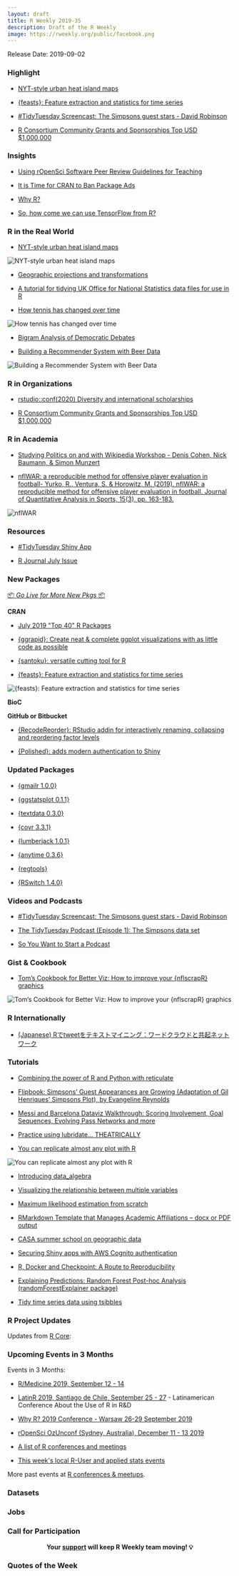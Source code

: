 ```yaml
---
layout: draft
title: R Weekly 2019-35
description: Draft of the R Weekly
image: https://rweekly.org/public/facebook.png
---
```


Release Date: 2019-09-02

###  Highlight

+ [NYT-style urban heat island maps](https://www.katiejolly.io/blog/2019-08-28/nyt-urban-heat)

+ [{feasts}: Feature extraction and statistics for time series](https://www.mitchelloharawild.com/blog/feasts/)

+ [#TidyTuesday Screencast: The Simpsons guest stars - David Robinson](https://t.co/Zw763ENYOq?amp=1)

+ [R Consortium Community Grants and Sponsorships Top USD $1,000,000](https://www.r-consortium.org/announcement/2019/08/28/r-consortium-community-grants-and-sponsorships-top-usd-1000000)

### Insights


+ [Using rOpenSci Software Peer Review Guidelines for Teaching](https://ropensci.org/blog/2019/08/27/software-peer-review-guidelines-for-teaching/)


+ [It is Time for CRAN to Ban Package Ads](http://www.win-vector.com/blog/2019/08/it-is-time-for-cran-to-ban-package-ads/)

+ [Why R?](http://www.win-vector.com/blog/2019/08/why-r/)

+ [So, how come we can use TensorFlow from R?](https://blogs.rstudio.com/tensorflow/posts/2019-08-29-using-tf-from-r/)


### R in the Real World

+ [NYT-style urban heat island maps](https://www.katiejolly.io/blog/2019-08-28/nyt-urban-heat)

![NYT-style urban heat island maps](https://raw.githubusercontent.com/rweekly/image/master/2019-09-02/nytmap.png)

+ [Geographic projections and transformations](https://geocompr.github.io/post/2019/crs-projections-transformations/)

+ [A tutorial for tidying UK Office for National Statistics data files for use in R](http://lesscrime.info/post/cleaning-ons-data/)

+ [How tennis has changed over time](https://rafaelmenmell.netlify.com/2019/08/28/how-tennis-has-changed-over-time/)

![How tennis has changed over time](https://raw.githubusercontent.com/rweekly/image/master/2019/35/tennis.png)

+ [Bigram Analysis of Democratic Debates](https://rlang.io/bigram-analysis-of-democratic-debates/)

+ [Building a Recommender System with Beer Data](https://datadiarist.github.io/post/building-a-recommendation-system-with-beer-data/)

![Building a Recommender System with Beer Data](https://raw.githubusercontent.com/rweekly/image/master/2019/35/beer.png)

###  R in Organizations

+ [rstudio::conf(2020) Diversity and international scholarships](https://blog.rstudio.com/2019/08/30/diversity-scholarships/)

+ [R Consortium Community Grants and Sponsorships Top USD $1,000,000](https://www.r-consortium.org/announcement/2019/08/28/r-consortium-community-grants-and-sponsorships-top-usd-1000000)


###  R in Academia

+ [Studying Politics on and with Wikipedia Workshop - Denis Cohen, Nick Baumann, & Simon Munzert](https://www.mzes.uni-mannheim.de/socialsciencedatalab/article/studying-politics-wikipedia/)

+ [nflWAR: a reproducible method for offensive player evaluation in football- Yurko, R., Ventura, S. & Horowitz, M. (2019). nflWAR: a reproducible method for offensive player evaluation in football. Journal of Quantitative Analysis in Sports, 15(3), pp. 163-183.](https://www.degruyter.com/view/j/jqas.2019.15.issue-3/jqas-2018-0010/jqas-2018-0010.xml)

![nflWAR](https://raw.githubusercontent.com/rweekly/image/master/2019-09-02/nflscrapr.jpg)

###  Resources

+ [#TidyTuesday Shiny App](https://nsgrantham.shinyapps.io/tidytuesdayrocks/)


+ [R Journal July Issue](https://matloff.wordpress.com/2019/08/26/r-journal-july-issue/)


###  New Packages

<p class="added-hostname"><a href="https://rweekly.org/live" target="_blank" class="externalLink">📦 <i>Go Live for More New Pkgs</i> 📦</a></p>

**CRAN**

+ [July 2019 "Top 40" R Packages](https://rviews.rstudio.com/2019/08/29/july-2019-top-40-r-packages/)

+ [{ggrapid}: Create neat & complete ggplot visualizations with as little code as possible](https://konradsemsch.netlify.com/2019/08/2019-08-29-ggrapid-create-neat-and-complete-ggplot-visualizations-with-as-little-code-as-possible/#disqus_thread)

+ [{santoku}: versatile cutting tool for R](https://hughjonesd.github.io/santoku/)

+ [{feasts}: Feature extraction and statistics for time series](https://www.mitchelloharawild.com/blog/feasts/)

![{feasts}: Feature extraction and statistics for time series](https://raw.githubusercontent.com/rweekly/image/master/2019/35/features-plot-feats.png)

**BioC**



**GitHub or Bitbucket**

+ [{RecodeReorder}: RStudio addin for interactively renaming, collapsing and reordering factor levels](https://milosvilotic.netlify.com/post/recode-reorder-rstudio-addin/)

+ [{Polished}: adds modern authentication to Shiny](https://www.tychobra.com/posts/2019_08_27_announcing_polished/)


### Updated Packages

+ [{gmailr 1.0.0}](https://www.tidyverse.org/articles/2019/08/gmailr-1-0-0/)

+ [{ggstatsplot 0.1.1}](https://cran.r-project.org/web/packages/ggstatsplot/news/news.html)

+ [{textdata 0.3.0}](https://github.com/emilhvitfeldt/textdata)

+ [{covr 3.3.1}](https://github.com/r-lib/covr/releases/tag/v3.3.1)

+ [{lumberjack 1.0.1}](https://cran.r-project.org/web/packages/lumberjack/index.html)

+ [{anytime 0.3.6}](http://dirk.eddelbuettel.com/blog/2019/08/29#anytime_0.3.6)

+ [{regtools}](https://matloff.wordpress.com/2019/08/25/new-version-of-regtools-package/)


+ [{RSwitch 1.4.0}](https://rud.is/b/2019/08/26/rswitch-1-4-0-released/)


###  Videos and Podcasts

+ [#TidyTuesday Screencast: The Simpsons guest stars - David Robinson](https://www.youtube.com/watch?v=EYuuAGDeGrQ)

+ [The TidyTuesday Podcast (Episode 1): The Simpsons data set](https://tidytuesday.fireside.fm/1)

+ [So You Want to Start a Podcast](https://simplystatistics.org/2019/08/27/so-you-want-to-start-a-podcast/)

### Gist & Cookbook

+ [Tom’s Cookbook for Better Viz: How to improve your {nflscrapR} graphics](https://jthomasmock.github.io/nfl_plotting_cookbook/)

![Tom’s Cookbook for Better Viz: How to improve your {nflscrapR} graphics](https://raw.githubusercontent.com/rweekly/image/master/2019/35/nfl-plot.png)

### R Internationally

+ [(Japanese) Rでtweetをテキストマイニング：ワードクラウドと共起ネットワーク](https://www.medi-08-data-06.work/entry/text_mining)

###  Tutorials

+ [Combining the power of R and Python with reticulate](https://www.programmingwithr.com/combining-the-power-of-r-and-python-with-reticulate/)

+ [Flipbook: Simpsons’ Guest Appearances are Growing
(Adaptation of Gil Henriques’ Simpsons Plot), by Evangeline Reynolds](https://evamaerey.github.io/tidytuesday_walk_through/simpsons.html#1)

+ [Messi and Barcelona Dataviz Walkthrough: Scoring Involvement, Goal Sequences, Evolving Pass Networks and more](https://wiscostret.wordpress.com/2019/08/25/messi-and-barcelona-dataviz-walkthrough/)

+ [Practice using lubridate... THEATRICALLY](https://juliasilge.com/blog/lubridate-london-stage/)


+ [You can replicate almost any plot with R](https://simplystatistics.org/2019/08/28/you-can-replicate-almost-any-plot-with-ggplot2/)

![You can replicate almost any plot with R](https://raw.githubusercontent.com/rweekly/image/master/2019/35/replicate.png)


+ [Introducing data_algebra](http://www.win-vector.com/blog/2019/08/introducing-data_algebra/)

+ [Visualizing the relationship between multiple variables](https://statisticaloddsandends.wordpress.com/2019/08/24/visualizing-the-relationship-between-multiple-variables/)

+ [Maximum likelihood estimation from scratch](https://alemorales.info/post/mle-nonlinear/)

+ [RMarkdown Template that Manages Academic Affiliations – docx or PDF output](http://labrtorian.com/2019/08/26/rmarkdown-template-that-manages-academic-affiliations/)

+ [CASA summer school on geographic data](https://www.robinlovelace.net/2019/08/28/casa-summer-school-on-geographic-data/)

+ [Securing Shiny apps with AWS Cognito authentication](https://adisarid.github.io/post/2019-08-10-cognito-shiny-authentication/)

+ [R, Docker and Checkpoint: A Route to Reproducibility](https://datawookie.netlify.com/blog/2019/08/r-docker-and-checkpoint-a-route-to-reproducibility/)


+ [Explaining Predictions: Random Forest Post-hoc Analysis (randomForestExplainer package)](https://notast.netlify.com/post/explaining-predictions-random-forest-post-hoc-analysis-randomforestexplainer-package/)

+ [Tidy time series data using tsibbles](https://robjhyndman.com/hyndsight/tsibbles/)

<!--<div class="post-more-begi
n></div><div class="post-more-end"></div>-->

###  R Project Updates

Updates from [R Core](http://developer.r-project.org/blosxom.cgi/R-devel/NEWS):


###  Upcoming Events in 3 Months

Events in 3 Months:

+ [R/Medicine 2019, September 12 - 14](https://r-medicine.com/)

+ [LatinR 2019, Santiago de Chile, September 25 - 27](http://latin-r.com) - Latinamerican Conference About the Use of R in R&D

+ [Why R? 2019 Conference - Warsaw 26-29 September 2019](http://whyr.pl/2019/)

+ [rOpenSci OzUnconf (Sydney, Australia), December 11 - 13 2019](https://ozunconf19.ropensci.org/)

+ [A list of R conferences and meetings](https://jumpingrivers.github.io/meetingsR/events.html)

+ [This week's local R-User and applied stats events](https://community.rstudio.com/c/irl)


More past events at [R conferences & meetups](https://conf.rweekly.org).


### Datasets

### Jobs




###  Call for Participation


<p class="hide-support added-hostname support-rweekly" style="text-align: center;font-weight: bold;">Your <a class="non-visited externalLink" href="https://www.patreon.com/rweekly" onclick="pas(this)">support</a> will keep R Weekly team moving! 💡</p>

###  Quotes of the Week

